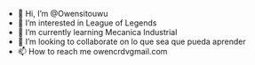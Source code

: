 - 👋 Hi, I’m @Owensitouwu
- 👀 I’m interested in League of Legends
- 🌱 I’m currently learning Mecanica Industrial
- 💞️ I’m looking to collaborate on lo que sea que pueda aprender
- 📫 How to reach me owencrdvgmail.com

<!---
Owensitouwu/Owensitouwu is a ✨ special ✨ repository because its `README.md` (this file) appears on your GitHub profile.
You can click the Preview link to take a look at your changes.
--->
